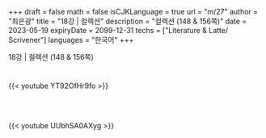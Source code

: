 +++
draft = false
math = false
isCJKLanguage = true
url = "m/27"
author = "최은광"
title = "18강 | 컬렉션"
description = "컬렉션 (148 & 156쪽)"
date = 2023-05-19
expiryDate = 2099-12-31
techs = ["Literature & Latte/ Scrivener"]
languages = "한국어"
+++

18강 | 컬렉션 (148 & 156쪽)

<!--more--> 

#

{{< youtube YT92OfHr9fo >}}

<br><br>

{{< youtube UUbhSA0AXyg >}}

#